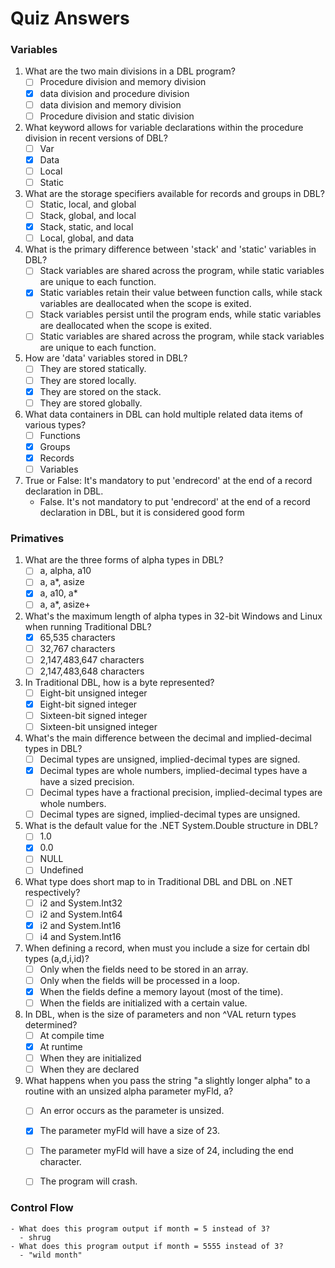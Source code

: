 # Quiz Answers

### Variables
1.  What are the two main divisions in a DBL program?
    -   [ ] Procedure division and memory division
    -   [x] data division and procedure division
    -   [ ] data division and memory division
    -   [ ] Procedure division and static division
2.  What keyword allows for variable declarations within the procedure division in recent versions of DBL?
    -   [ ] Var
    -   [x] Data
    -   [ ] Local
    -   [ ] Static
3.  What are the storage specifiers available for records and groups in DBL?
    -   [ ] Static, local, and global
    -   [ ] Stack, global, and local
    -   [x] Stack, static, and local
    -   [ ] Local, global, and data
4.  What is the primary difference between 'stack' and 'static' variables in DBL?
    -   [ ] Stack variables are shared across the program, while static variables are unique to each function.
    -   [x] Static variables retain their value between function calls, while stack variables are deallocated when the scope is exited.
    -   [ ] Stack variables persist until the program ends, while static variables are deallocated when the scope is exited.
    -   [ ] Static variables are shared across the program, while stack variables are unique to each function.
6.  How are 'data' variables stored in DBL?
    -   [ ] They are stored statically.
    -   [ ] They are stored locally.
    -   [x] They are stored on the stack.
    -   [ ] They are stored globally.
7.  What data containers in DBL can hold multiple related data items of various types?
    -   [ ] Functions
    -   [x] Groups
    -   [x] Records
    -   [ ] Variables
8.  True or False: It's mandatory to put 'endrecord' at the end of a record declaration in DBL.
    - False. It's not mandatory to put 'endrecord' at the end of a record declaration in DBL, but it is considered good form


### Primatives
1. What are the three forms of alpha types in DBL?
   - [ ] a, alpha, a10
   - [ ] a, a*, asize
   - [x] a, a10, a*
   - [ ] a, a*, asize+
   
2. What's the maximum length of alpha types in 32-bit Windows and Linux when running Traditional DBL?
   - [x] 65,535 characters
   - [ ] 32,767 characters
   - [ ] 2,147,483,647 characters
   - [ ] 2,147,483,648 characters
   
3. In Traditional DBL, how is a byte represented?
   - [ ] Eight-bit unsigned integer
   - [x] Eight-bit signed integer
   - [ ] Sixteen-bit signed integer
   - [ ] Sixteen-bit unsigned integer
   
4. What's the main difference between the decimal and implied-decimal types in DBL?
   - [ ] Decimal types are unsigned, implied-decimal types are signed.
   - [x] Decimal types are whole numbers, implied-decimal types have a have a sized precision.
   - [ ] Decimal types have a fractional precision, implied-decimal types are whole numbers.
   - [ ] Decimal types are signed, implied-decimal types are unsigned.
   
5. What is the default value for the .NET System.Double structure in DBL?
   - [ ] 1.0
   - [x] 0.0
   - [ ] NULL
   - [ ] Undefined
   
6. What type does short map to in Traditional DBL and DBL on .NET respectively?
   - [ ] i2 and System.Int32
   - [ ] i2 and System.Int64
   - [x] i2 and System.Int16
   - [ ] i4 and System.Int16
   
7. When defining a record, when must you include a size for certain dbl types (a,d,i,id)?
   - [ ] Only when the fields need to be stored in an array.
   - [ ] Only when the fields will be processed in a loop.
   - [x] When the fields define a memory layout (most of the time).
   - [ ] When the fields are initialized with a certain value.
   
8. In DBL, when is the size of parameters and non ^VAL return types determined?
   - [ ] At compile time
   - [x] At runtime
   - [ ] When they are initialized
   - [ ] When they are declared
   
9. What happens when you pass the string "a slightly longer alpha" to a routine with an unsized alpha parameter myFld, a?
   - [ ] An error occurs as the parameter is unsized.
   - [x] The parameter myFld will have a size of 23.
   - [ ] The parameter myFld will have a size of 24, including the end character.
   - [ ] The program will crash.


### Control Flow
    - What does this program output if month = 5 instead of 3?
      - shrug
    - What does this program output if month = 5555 instead of 3?
      - "wild month"